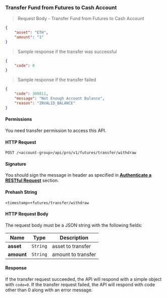 ### Transfer Fund from Futures to Cash Account

> Request Body - Transfer Fund from Futures to Cash Account

```json
{
    "asset": "ETH",
    "amount": "1"
}
```

> Sample response if the transfer was successful

```json
{
    "code": 0
}
```

> Sample response if the transfer failed 

```json
{
    "code": 300011,
    "message": "Not Enough Account Balance",
    "reason": "INVALID_BALANCE"
}
```


#### Permissions 

You need transfer permission to access this API.

#### HTTP Request

`POST /<account-group>/api/pro/v1/futures/transfer/withdraw`

#### Signature

You should sign the message in header as specified in [**Authenticate a RESTful Request**](#sign-a-request) section.

#### Prehash String

`<timestamp>+futures/transfer/withdraw`

#### HTTP Request Body

The request body must be a JSON string with the following fields:

Name        | Type     | Description
----------- | -------- | -------------- 
**asset**   | `String` | asset to transfer
**amount**  | `String` | amount to transfer


#### Response

If the transfer request succeeded, the API will respond with a simple object with `code=0`. If the transfer request failed, the API 
will respond with code other than 0 along with an error message.


